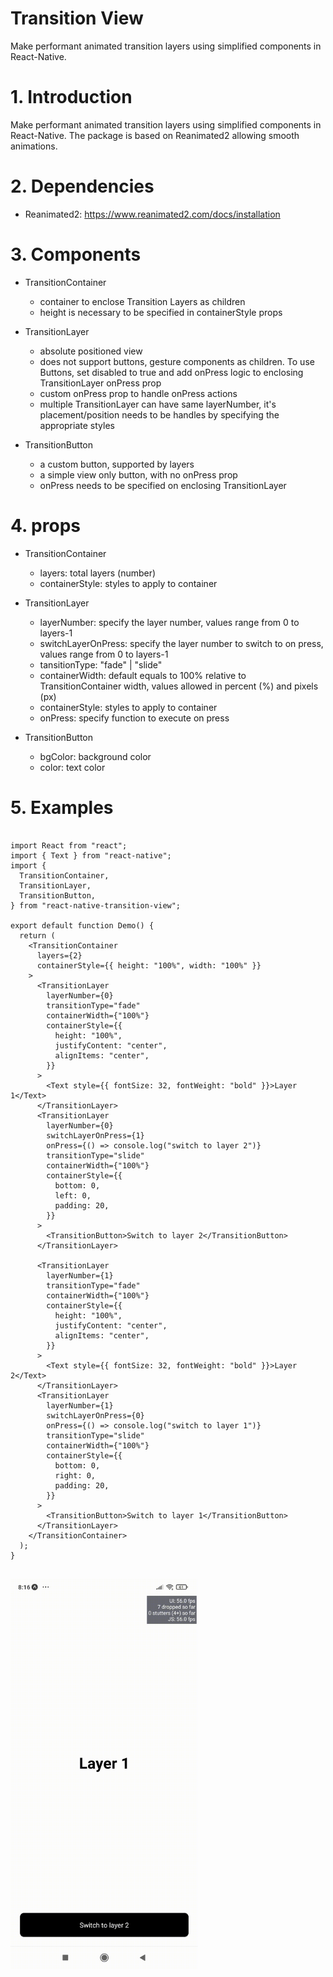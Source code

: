 # Transition View

Make performant animated transition layers using simplified components in React-Native. 

# 1. Introduction

Make performant animated transition layers using simplified components in React-Native. The package is based on Reanimated2 allowing smooth animations.

# 2. Dependencies

- Reanimated2: https://www.reanimated2.com/docs/installation

# 3. Components

- TransitionContainer
    - container to enclose Transition Layers as children
    - height is necessary to be specified in containerStyle props 

- TransitionLayer
    - absolute positioned view
    - does not support buttons, gesture components as children. To use Buttons, set disabled to true and add onPress logic to enclosing TransitionLayer onPress prop
    - custom onPress prop to handle onPress actions
    - multiple TransitionLayer can have same layerNumber, it's placement/position needs to be handles by specifying the appropriate styles
    
- TransitionButton
    - a custom button, supported by layers
    - a simple view only button, with no onPress prop
    - onPress needs to be specified on enclosing TransitionLayer

# 4. props

- TransitionContainer
    - layers: total layers (number)
    - containerStyle: styles to apply to container

- TransitionLayer
    - layerNumber: specify the layer number, values range from 0 to layers-1 
    - switchLayerOnPress: specify the layer number to switch to on press, values range from 0 to layers-1
    - tansitionType: "fade" | "slide"
    - containerWidth: default equals to 100% relative to TransitionContainer width, values allowed in percent (%) and pixels (px)
    - containerStyle: styles to apply to container
    - onPress: specify function to execute on press

- TransitionButton
    - bgColor: background color
    - color: text color

# 5. Examples

```

import React from "react";
import { Text } from "react-native";
import {
  TransitionContainer,
  TransitionLayer,
  TransitionButton,
} from "react-native-transition-view";

export default function Demo() {
  return (
    <TransitionContainer
      layers={2}
      containerStyle={{ height: "100%", width: "100%" }}
    >
      <TransitionLayer
        layerNumber={0}
        transitionType="fade"
        containerWidth={"100%"}
        containerStyle={{
          height: "100%",
          justifyContent: "center",
          alignItems: "center",
        }}
      >
        <Text style={{ fontSize: 32, fontWeight: "bold" }}>Layer 1</Text>
      </TransitionLayer>
      <TransitionLayer
        layerNumber={0}
        switchLayerOnPress={1}
        onPress={() => console.log("switch to layer 2")}
        transitionType="slide"
        containerWidth={"100%"}
        containerStyle={{
          bottom: 0,
          left: 0,
          padding: 20,
        }}
      >
        <TransitionButton>Switch to layer 2</TransitionButton>
      </TransitionLayer>

      <TransitionLayer
        layerNumber={1}
        transitionType="fade"
        containerWidth={"100%"}
        containerStyle={{
          height: "100%",
          justifyContent: "center",
          alignItems: "center",
        }}
      >
        <Text style={{ fontSize: 32, fontWeight: "bold" }}>Layer 2</Text>
      </TransitionLayer>
      <TransitionLayer
        layerNumber={1}
        switchLayerOnPress={0}
        onPress={() => console.log("switch to layer 1")}
        transitionType="slide"
        containerWidth={"100%"}
        containerStyle={{
          bottom: 0,
          right: 0,
          padding: 20,
        }}
      >
        <TransitionButton>Switch to layer 1</TransitionButton>
      </TransitionLayer>
    </TransitionContainer>
  );
}


```

<img src="./doc/demo.gif" alt="drawing" width="300"/>